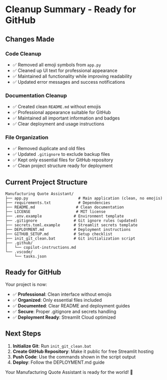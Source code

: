 # Cleanup Summary - Ready for GitHub

## Changes Made

### Code Cleanup
- ✅ Removed all emoji symbols from `app.py`
- ✅ Cleaned up UI text for professional appearance
- ✅ Maintained all functionality while improving readability
- ✅ Updated error messages and success notifications

### Documentation Cleanup
- ✅ Created clean `README.md` without emojis
- ✅ Professional appearance suitable for GitHub
- ✅ Maintained all important information and badges
- ✅ Clear deployment and usage instructions

### File Organization
- ✅ Removed duplicate and old files
- ✅ Updated `.gitignore` to exclude backup files
- ✅ Kept only essential files for GitHub repository
- ✅ Clean project structure ready for deployment

## Current Project Structure

```
Manufacturing Quote Assistant/
├── app.py                      # Main application (clean, no emojis)
├── requirements.txt            # Dependencies
├── README.md                  # Clean documentation
├── LICENSE                    # MIT license
├── .env.example              # Environment template
├── .gitignore                # Git ignore rules (updated)
├── secrets.toml.example      # Streamlit secrets template
├── DEPLOYMENT.md             # Deployment instructions
├── GITHUB_SETUP.md           # Setup checklist
├── init_git_clean.bat        # Git initialization script
├── .github/
│   └── copilot-instructions.md
└── .vscode/
    └── tasks.json
```

## Ready for GitHub

Your project is now:
- ✅ **Professional**: Clean interface without emojis
- ✅ **Organized**: Only essential files included
- ✅ **Documented**: Clear README and deployment guides
- ✅ **Secure**: Proper .gitignore and secrets handling
- ✅ **Deployment Ready**: Streamlit Cloud optimized

## Next Steps

1. **Initialize Git**: Run `init_git_clean.bat`
2. **Create GitHub Repository**: Make it public for free Streamlit hosting
3. **Push Code**: Use the commands shown in the script output
4. **Deploy**: Follow the DEPLOYMENT.md guide

Your Manufacturing Quote Assistant is ready for the world! 🚀
